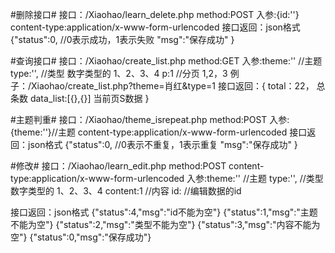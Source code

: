 #删除接口#
接口：/Xiaohao/learn_delete.php
method:POST
入参:{id:''}
content-type:application/x-www-form-urlencoded
接口返回：json格式
         {"status":0,     //0表示成功，1表示失败
          "msg":"保存成功"
          }


#查询接口#
接口：/Xiaohao/create_list.php
method:GET
入参:theme:''  //主题
     type:'',  //类型  数字类型的 1、2、3、4
     p:1   //分页  1,2，3
例子：/Xiaohao/create_list.php?theme=肖红&type=1
接口返回：{
  total：22， 总条数
  data_list:[{},{}]  当前页S数据
}


#主题判重#
接口：/Xiaohao/theme_isrepeat.php
method:POST
入参:{theme:''}//主题
content-type:application/x-www-form-urlencoded
接口返回：json格式
         {"status":0,     //0表示不重复，1表示重复
          "msg":"保存成功"
          }




#修改#
接口：/Xiaohao/learn_edit.php
method:POST
content-type:application/x-www-form-urlencoded
入参:theme:''  //主题
     type:'',  //类型  数字类型的 1、2、3、4
     content:1   //内容
     id:    //编辑数据的id

接口返回：json格式
{"status":4,"msg":"id不能为空"}
{"status":1,"msg":"主题不能为空"}
{"status":2,"msg":"类型不能为空"}
{"status":3,"msg":"内容不能为空"}
{"status":0,"msg":"保存成功"}


